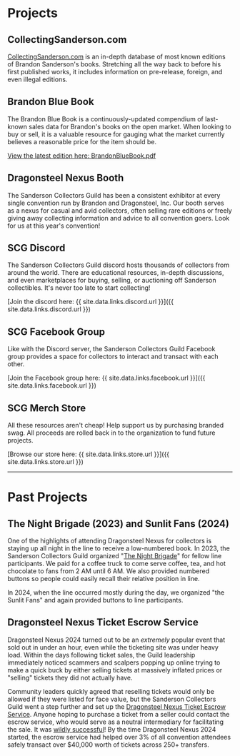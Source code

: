 # Projects

## CollectingSanderson.com

[CollectingSanderson.com](https://collectingsanderson.com) is an in-depth database of most known editions of Brandon Sanderson's books. Stretching all the way back to before his first published works, it includes information on pre-release, foreign, and even illegal editions.

## Brandon Blue Book

The Brandon Blue Book is a continuously-updated compendium of last-known sales data for Brandon's books on the open market. When looking to buy or sell, it is a valuable resource for gauging what the market currently believes a reasonable price for the item should be.

[View the latest edition here: BrandonBlueBook.pdf](https://collectingsanderson.com/BrandonBlueBook.pdf)

## Dragonsteel Nexus Booth

The Sanderson Collectors Guild has been a consistent exhibitor at every single convention run by Brandon and Dragonsteel, Inc. Our booth serves as a nexus for casual and avid collectors, often selling rare editions or freely giving away collecting information and advice to all convention goers. Look for us at this year's convention!

## SCG Discord

The Sanderson Collectors Guild discord hosts thousands of collectors from around the world. There are educational resources, in-depth discussions, and even marketplaces for buying, selling, or auctioning off Sanderson collectibles. It's never too late to start collecting!

[Join the discord here: {{ site.data.links.discord.url }}]({{ site.data.links.discord.url }})

## SCG Facebook Group

Like with the Discord server, the Sanderson Collectors Guild Facebook group provides a space for collectors to interact and transact with each other.

[Join the Facebook group here: {{ site.data.links.facebook.url }}]({{ site.data.links.facebook.url }})

## SCG Merch Store

All these resources aren't cheap! Help support us by purchasing branded swag. All proceeds are rolled back in to the organization to fund future projects.

[Browse our store here: {{ site.data.links.store.url }}]({{ site.data.links.store.url }})

---

# Past Projects

## The Night Brigade (2023) and Sunlit Fans (2024)

One of the highlights of attending Dragonsteel Nexus for collectors is staying up all night in the line to receive a low-numbered book. In 2023, the Sanderson Collectors Guild organized "[The Night Brigade](https://www.instagram.com/p/CzeoR_NSvQi/)" for fellow line participants. We paid for a coffee truck to come serve coffee, tea, and hot chocolate to fans from 2 AM until 6 AM. We also provided numbered buttons so people could easily recall their relative position in line.

In 2024, when the line occurred mostly during the day, we organized "the Sunlit Fans" and again provided buttons to line participants.

## Dragonsteel Nexus Ticket Escrow Service

Dragonsteel Nexus 2024 turned out to be an _extremely_ popular event that sold out in under an hour, even while the ticketing site was under heavy load. Within the days following ticket sales, the Guild leadership immediately noticed scammers and scalpers popping up online trying to make a quick buck by either selling tickets at massively inflated prices or "selling" tickets they did not actually have.

Community leaders quickly agreed that reselling tickets would only be allowed if they were listed for face value, but the Sanderson Collectors Guild went a step further and set up the [Dragonsteel Nexus Ticket Escrow Service](https://www.reddit.com/r/brandonsanderson/comments/1ctpzmz/dragonsteel_nexus_ticket_escrow_service/). Anyone hoping to purchase a ticket from a seller could contact the escrow service, who would serve as a neutral intermediary for facilitating the sale. It was [wildly successful](https://www.reddit.com/r/brandonsanderson/comments/1h5ozs5/dsnx_ticket_escrow_service_final_results/)! By the time Dragonsteel Nexus 2024 started, the escrow service had helped over 3% of all convention attendees safely transact over $40,000 worth of tickets across 250+ transfers.
